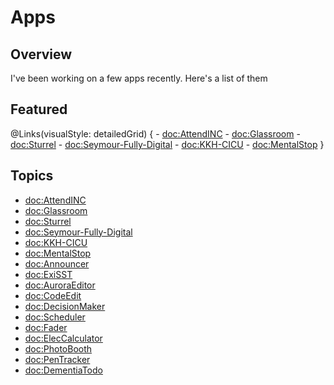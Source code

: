 #  Apps

## Overview

I've been working on a few apps recently. Here's a list of them

## Featured

@Links(visualStyle: detailedGrid) {
    - <doc:AttendINC>
    - <doc:Glassroom>
    - <doc:Sturrel>
    - <doc:Seymour-Fully-Digital>
    - <doc:KKH-CICU>
    - <doc:MentalStop>
}

## Topics
- <doc:AttendINC>
- <doc:Glassroom>
- <doc:Sturrel>
- <doc:Seymour-Fully-Digital>
- <doc:KKH-CICU>
- <doc:MentalStop>
- <doc:Announcer>
- <doc:ExiSST>
- <doc:AuroraEditor>
- <doc:CodeEdit>
- <doc:DecisionMaker>
- <doc:Scheduler>
- <doc:Fader>
- <doc:ElecCalculator>
- <doc:PhotoBooth>
- <doc:PenTracker>
- <doc:DementiaTodo>
